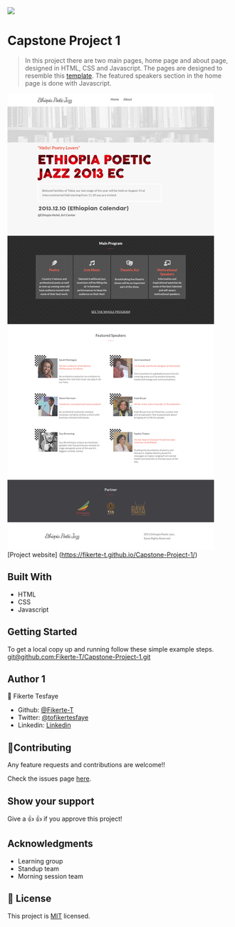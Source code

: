 ![](https://img.shields.io/badge/Microverse-blueviolet)

# Capstone Project 1

> In this project there are two main pages, home page and about page, designed in HTML, CSS and Javascript. The pages are designed to resemble this [template](https://www.behance.net/gallery/29845175/CC-Global-Summit-2015). The featured speakers section in the home page is done with Javascript. 

![Project screenshot](https://github.com/Fikerte-T/Capstone-Project-1/blob/home-about-pages/images/project-screenshot.png)
[Project website] (https://fikerte-t.github.io/Capstone-Project-1/)


## Built With

- HTML
- CSS
- Javascript

## Getting Started

To get a local copy up and running follow these simple example steps.
[git@github.com:Fikerte-T/Capstone-Project-1.git](git@github.com:Fikerte-T/Capstone-Project-1.git)

## Author 1
👤 Fikerte Tesfaye
- Github: [@Fikerte-T](https://github.com/Fikerte-T)
- Twitter: [@tofikertesfaye](https://twitter.com/home)
- Linkedin: [Linkedin](https://www.linkedin.com/in/fikerte-tesfaye-a68337216/)

## 🤝Contributing
Any feature requests and contributions are welcome!!

Check the issues page [here](https://github.com/Fikerte-T/Microverse-Student-Project-1/issues).

## Show your support
Give a 👍 👍 if you approve this project!

## Acknowledgments
- Learning group
- Standup team
- Morning session team

## 📝 License

This project is [MIT](./MIT.md) licensed.

